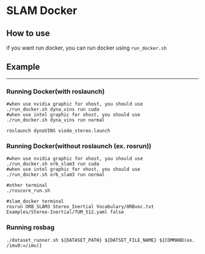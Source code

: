 # SLAM Docker

## How to use

if you want run docker, you can run docker using `run_docker.sh`

## Example
-------------------
### Running Docker(with roslaunch)

```
#when use nvidia graphic for xhost, you should use 
./run_docker.sh dyna_vins run cuda
#when use intel graphic for xhost, you should use 
./run_docker.sh dyna_vins run normal

roslaunch dynaVINS viode_stereo.launch
```
### Running Docker(without roslaunch (ex. rosrun))

```
#when use nvidia graphic for xhost, you should use 
./run_docker.sh orb_slam3 run cuda
#when use intel graphic for xhost, you should use 
./run_docker.sh orb_slam3 run normal

#other terminal
./roscore_run.sh

#slam_docker terminal
rosrun ORB_SLAM3 Stereo_Inertial Vocabulary/ORBvoc.txt Examples/Stereo-Inertial/TUM_512.yaml false
```

### Running rosbag

```
./dataset_runner.sh ${DATASET_PATH} ${DATSET_FILE_NAME} ${COMMAND(ex. /imu0:=/imu)}
```